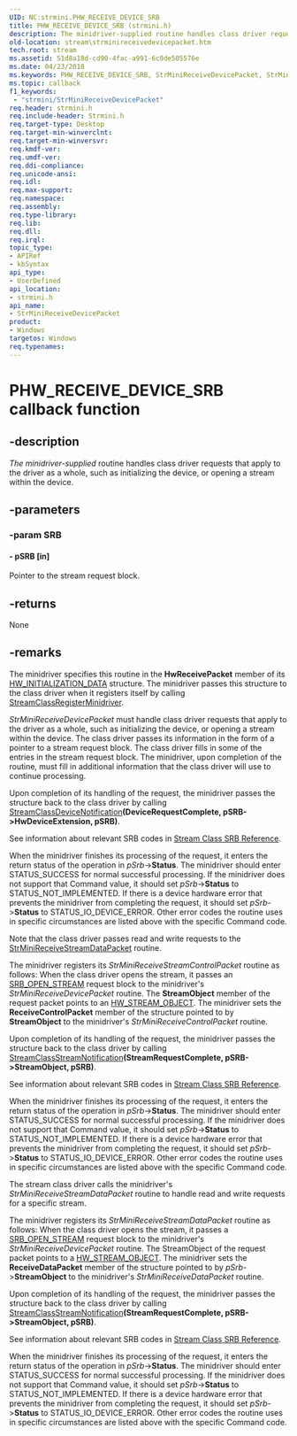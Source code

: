 ```yaml
---
UID: NC:strmini.PHW_RECEIVE_DEVICE_SRB
title: PHW_RECEIVE_DEVICE_SRB (strmini.h)
description: The minidriver-supplied routine handles class driver requests that apply to the driver as a whole, such as initializing the device, or opening a stream within the device.
old-location: stream\strminireceivedevicepacket.htm
tech.root: stream
ms.assetid: 51d8a18d-cd90-4fac-a991-6c0de505576e
ms.date: 04/23/2018
ms.keywords: PHW_RECEIVE_DEVICE_SRB, StrMiniReceiveDevicePacket, StrMiniReceiveDevicePacket routine [Streaming Media Devices], stream.strminireceivedevicepacket, strmini-routines_5c9f03d0-a2b0-4078-8ef8-d84cf150355c.xml, strmini/StrMiniReceiveDevicePacket
ms.topic: callback
f1_keywords:
 - "strmini/StrMiniReceiveDevicePacket"
req.header: strmini.h
req.include-header: Strmini.h
req.target-type: Desktop
req.target-min-winverclnt: 
req.target-min-winversvr: 
req.kmdf-ver: 
req.umdf-ver: 
req.ddi-compliance: 
req.unicode-ansi: 
req.idl: 
req.max-support: 
req.namespace: 
req.assembly: 
req.type-library: 
req.lib: 
req.dll: 
req.irql: 
topic_type:
- APIRef
- kbSyntax
api_type:
- UserDefined
api_location:
- strmini.h
api_name:
- StrMiniReceiveDevicePacket
product:
- Windows
targetos: Windows
req.typenames: 
---
```


# PHW_RECEIVE_DEVICE_SRB callback function


## -description


<i>The minidriver-supplied </i> routine handles class driver requests that apply to the driver as a whole, such as initializing the device, or opening a stream within the device.


## -parameters




### -param SRB








#### - pSRB [in]

Pointer to the stream request block.


## -returns



None




## -remarks



The minidriver specifies this routine in the <b>HwReceivePacket</b> member of its <a href="https://docs.microsoft.com/windows-hardware/drivers/ddi/content/strmini/ns-strmini-_hw_initialization_data">HW_INITIALIZATION_DATA</a> structure. The minidriver passes this structure to the class driver when it registers itself by calling <a href="https://docs.microsoft.com/windows-hardware/drivers/ddi/content/strmini/nf-strmini-streamclassregisteradapter">StreamClassRegisterMinidriver</a>.

<i>StrMiniReceiveDevicePacket</i> must handle class driver requests that apply to the driver as a whole, such as initializing the device, or opening a stream within the device. The class driver passes its information in the form of a pointer to a stream request block. The class driver fills in some of the entries in the stream request block. The minidriver, upon completion of the routine, must fill in additional information that the class driver will use to continue processing. 

Upon completion of its handling of the request, the minidriver passes the structure back to the class driver by calling <a href="https://docs.microsoft.com/windows-hardware/drivers/ddi/content/strmini/nf-strmini-streamclassdevicenotification">StreamClassDeviceNotification</a><b>(DeviceRequestComplete, pSRB->HwDeviceExtension, pSRB)</b>. 

See information about relevant SRB codes in <a href="https://docs.microsoft.com/windows-hardware/drivers/stream/stream-class-srb-reference">Stream Class SRB Reference</a>.

When the minidriver finishes its processing of the request, it enters the return status of the operation in <i>pSrb</i>-><b>Status</b>. The minidriver should enter STATUS_SUCCESS for normal successful processing. If the minidriver does not support that Command value, it should set <i>pSrb</i>-><b>Status</b> to STATUS_NOT_IMPLEMENTED. If there is a device hardware error that prevents the minidriver from completing the request, it should set <i>pSrb</i>-><b>Status</b> to STATUS_IO_DEVICE_ERROR. Other error codes the routine uses in specific circumstances are listed above with the specific Command code.

Note that the class driver passes read and write requests to the <a href="https://docs.microsoft.com/windows-hardware/drivers/ddi/content/strmini/nc-strmini-phw_receive_device_srb">StrMiniReceiveStreamDataPacket</a> routine.

The minidriver registers its <i>StrMiniReceiveStreamControlPacket</i> routine as follows: When the class driver opens the stream, it passes an <a href="https://docs.microsoft.com/windows-hardware/drivers/stream/srb-open-stream">SRB_OPEN_STREAM</a> request block to the minidriver's <i>StrMiniReceiveDevicePacket</i> routine. The <b>StreamObject</b> member of the request packet points to an <a href="https://docs.microsoft.com/windows-hardware/drivers/ddi/content/strmini/ns-strmini-_hw_stream_object">HW_STREAM_OBJECT</a>. The minidriver sets the <b>ReceiveControlPacket</b> member of the structure pointed to by <b>StreamObject</b> to the minidriver's <i>StrMiniReceiveControlPacket</i> routine. 

Upon completion of its handling of the request, the minidriver passes the structure back to the class driver by calling <a href="https://docs.microsoft.com/windows-hardware/drivers/ddi/content/strmini/nf-strmini-streamclassstreamnotification">StreamClassStreamNotification</a><b>(StreamRequestComplete, pSRB->StreamObject, pSRB)</b>. 

See information about relevant SRB codes in <a href="https://docs.microsoft.com/windows-hardware/drivers/stream/stream-class-srb-reference">Stream Class SRB Reference</a>.

When the minidriver finishes its processing of the request, it enters the return status of the operation in <i>pSrb</i>-><b>Status</b>. The minidriver should enter STATUS_SUCCESS for normal successful processing. If the minidriver does not support that Command value, it should set <i>pSrb</i>-><b>Status</b> to STATUS_NOT_IMPLEMENTED. If there is a device hardware error that prevents the minidriver from completing the request, it should set <i>pSrb</i>-><b>Status</b> to STATUS_IO_DEVICE_ERROR. Other error codes the routine uses in specific circumstances are listed above with the specific Command code.

The stream class driver calls the minidriver's <i>StrMiniReceiveStreamDataPacket</i> routine to handle read and write requests for a specific stream.

The minidriver registers its <i>StrMiniReceiveStreamDataPacket</i> routine as follows: When the class driver opens the stream, it passes a <a href="https://docs.microsoft.com/windows-hardware/drivers/stream/srb-open-stream">SRB_OPEN_STREAM</a> request block to the minidriver's <i>StrMiniReceiveDevicePacket</i> routine. The StreamObject of the request packet points to a <a href="https://docs.microsoft.com/windows-hardware/drivers/ddi/content/strmini/ns-strmini-_hw_stream_object">HW_STREAM_OBJECT</a>. The minidriver sets the <b>ReceiveDataPacket</b> member of the structure pointed to by <i>pSrb</i>-><b>StreamObject</b> to the minidriver's <i>StrMiniReceiveDataPacket</i> routine. 

Upon completion of its handling of the request, the minidriver passes the structure back to the class driver by calling <a href="https://docs.microsoft.com/windows-hardware/drivers/ddi/content/strmini/nf-strmini-streamclassstreamnotification">StreamClassStreamNotification</a><b>(StreamRequestComplete, pSRB->StreamObject, pSRB)</b>. 

See information about relevant SRB codes in <a href="https://docs.microsoft.com/windows-hardware/drivers/stream/stream-class-srb-reference">Stream Class SRB Reference</a>.

When the minidriver finishes its processing of the request, it enters the return status of the operation in <i>pSrb</i>-><b>Status</b>. The minidriver should enter STATUS_SUCCESS for normal successful processing. If the minidriver does not support that Command value, it should set <i>pSrb</i>-><b>Status</b> to STATUS_NOT_IMPLEMENTED. If there is a device hardware error that prevents the minidriver from completing the request, it should set <i>pSrb</i>-><b>Status</b> to STATUS_IO_DEVICE_ERROR. Other error codes the routine uses in specific circumstances are listed above with the specific Command code.



